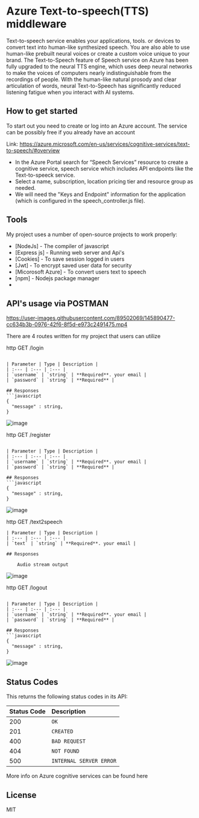 # Azure Text-to-speech(TTS) middleware 
Text-to-speech service enables your applications, tools. or devices to convert text into human-like synthesized speech. You are also able to use human-like prebuilt neural voices or create a custom voice unique to your brand. The Text-to-Speech feature of Speech service on Azure has been fully upgraded to the neural TTS engine, which uses deep neural networks to make the voices of computers nearly indistinguishable from the recordings of people. With the human-like natural prosody and clear articulation of words, neural Text-to-Speech has significantly reduced listening fatigue when you interact with AI systems.

## How to get started
To start out you need to create or log into an Azure account. The service can be possibly free if you already have an account

Link: https://azure.microsoft.com/en-us/services/cognitive-services/text-to-speech/#overview

- In the Azure Portal search for “Speech Services” resource to create a cognitive service, speech service which includes API endpoints like the Text-to-speeck service.
- Select a name, subscription, location pricing tier and resource group as needed.
- We will need the "Keys and Endpoint" information for the application (which is configured in the speech_controller.js file).

## Tools
My project uses a number of open-source projects to work properly:

- [NodeJs] - The compiler of javascript
- [Express js] - Running web server and Api's
- [Cookies] - To save session logged in users
- [Jwt] - To encrypt saved user data for security 
- [Micorosoft Azure] - To convert users text to speech
- [npm] - Nodejs package manager
- 

## API's usage via POSTMAN
https://user-images.githubusercontent.com/89502069/145890477-cc634b3b-0976-42f6-8f5d-e973c2491475.mp4



There are 4 routes written for my project that users can utilize 

http
GET /login
```

| Parameter | Type | Description |
| :--- | :--- | :--- |
| `username` | `string` | **Required**. your email |
| `password` | `string` | **Required** |

## Responses
```javascript
{
  "message" : string,
}
```
![image](https://user-images.githubusercontent.com/89502069/145884416-3defe412-97b1-4a69-9558-f08b2425719d.png)


http
GET /register
```

| Parameter | Type | Description |
| :--- | :--- | :--- |
| `username` | `string` | **Required**. your email |
| `password` | `string` | **Required** |

## Responses
```javascript
{
  "message" : string,
}
```
![image](https://user-images.githubusercontent.com/89502069/145885068-b6b7d91a-8309-4a83-80ea-2fe3d9b8eab6.png)



http
GET /text2speech
```
| Parameter | Type | Description |
| :--- | :--- | :--- |
| `text` | `string` | **Required**. your email |

## Responses

    Audio stream output
```
![image](https://user-images.githubusercontent.com/89502069/145885201-59d514c5-3fae-4c70-a381-abb1bc03de3b.png)

http
GET /logout
```

| Parameter | Type | Description |
| :--- | :--- | :--- |
| `username` | `string` | **Required**. your email |
| `password` | `string` | **Required** |

## Responses
```javascript
{
  "message" : string,
}
```
![image](https://user-images.githubusercontent.com/89502069/145885504-5b226332-5110-4f7e-abf0-15086bdbefec.png)



## Status Codes
This returns the following status codes in its API:

| Status Code | Description |
| :--- | :--- |
| 200 | `OK` |
| 201 | `CREATED` |
| 400 | `BAD REQUEST` |
| 404 | `NOT FOUND` |
| 500 | `INTERNAL SERVER ERROR` |


More info on Azure cognitive services can be found here


## License
MIT
